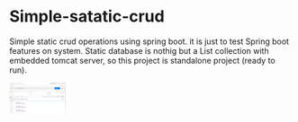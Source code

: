 # Simple-satatic-crud
Simple static crud operations using spring boot.
it is just to test Spring boot features on system.
Static database is nothig but a List collection with embedded tomcat server, so this project is standalone project (ready to run).

<img src="images/Capture.JPG" width="100">

